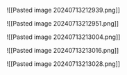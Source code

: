 ![[Pasted image 20240713212939.png]]

![[Pasted image 20240713212951.png]]

![[Pasted image 20240713213004.png]]

![[Pasted image 20240713213016.png]]

![[Pasted image 20240713213028.png]]
